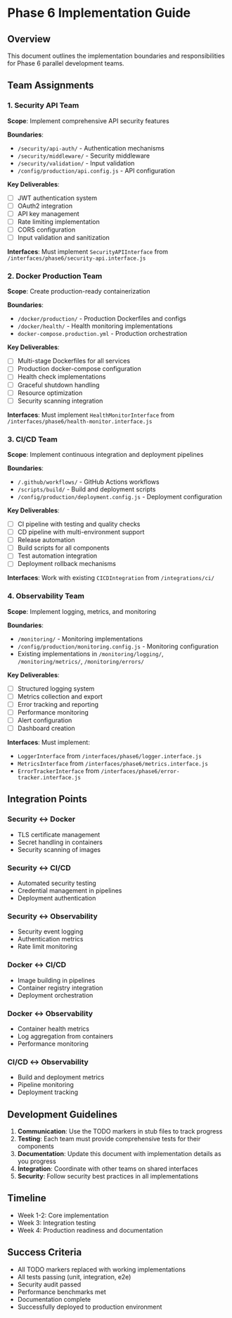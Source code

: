 # Phase 6 Implementation Guide

## Overview

This document outlines the implementation boundaries and responsibilities for Phase 6 parallel development teams.

## Team Assignments

### 1. Security API Team

**Scope**: Implement comprehensive API security features

**Boundaries**:
- `/security/api-auth/` - Authentication mechanisms
- `/security/middleware/` - Security middleware
- `/security/validation/` - Input validation
- `/config/production/api.config.js` - API configuration

**Key Deliverables**:
- [ ] JWT authentication system
- [ ] OAuth2 integration
- [ ] API key management
- [ ] Rate limiting implementation
- [ ] CORS configuration
- [ ] Input validation and sanitization

**Interfaces**: Must implement `SecurityAPIInterface` from `/interfaces/phase6/security-api.interface.js`

### 2. Docker Production Team

**Scope**: Create production-ready containerization

**Boundaries**:
- `/docker/production/` - Production Dockerfiles and configs
- `/docker/health/` - Health monitoring implementations
- `docker-compose.production.yml` - Production orchestration

**Key Deliverables**:
- [ ] Multi-stage Dockerfiles for all services
- [ ] Production docker-compose configuration
- [ ] Health check implementations
- [ ] Graceful shutdown handling
- [ ] Resource optimization
- [ ] Security scanning integration

**Interfaces**: Must implement `HealthMonitorInterface` from `/interfaces/phase6/health-monitor.interface.js`

### 3. CI/CD Team

**Scope**: Implement continuous integration and deployment pipelines

**Boundaries**:
- `/.github/workflows/` - GitHub Actions workflows
- `/scripts/build/` - Build and deployment scripts
- `/config/production/deployment.config.js` - Deployment configuration

**Key Deliverables**:
- [ ] CI pipeline with testing and quality checks
- [ ] CD pipeline with multi-environment support
- [ ] Release automation
- [ ] Build scripts for all components
- [ ] Test automation integration
- [ ] Deployment rollback mechanisms

**Interfaces**: Work with existing `CICDIntegration` from `/integrations/ci/`

### 4. Observability Team

**Scope**: Implement logging, metrics, and monitoring

**Boundaries**:
- `/monitoring/` - Monitoring implementations
- `/config/production/monitoring.config.js` - Monitoring configuration
- Existing implementations in `/monitoring/logging/`, `/monitoring/metrics/`, `/monitoring/errors/`

**Key Deliverables**:
- [ ] Structured logging system
- [ ] Metrics collection and export
- [ ] Error tracking and reporting
- [ ] Performance monitoring
- [ ] Alert configuration
- [ ] Dashboard creation

**Interfaces**: Must implement:
- `LoggerInterface` from `/interfaces/phase6/logger.interface.js`
- `MetricsInterface` from `/interfaces/phase6/metrics.interface.js`
- `ErrorTrackerInterface` from `/interfaces/phase6/error-tracker.interface.js`

## Integration Points

### Security ↔ Docker
- TLS certificate management
- Secret handling in containers
- Security scanning of images

### Security ↔ CI/CD
- Automated security testing
- Credential management in pipelines
- Deployment authentication

### Security ↔ Observability
- Security event logging
- Authentication metrics
- Rate limit monitoring

### Docker ↔ CI/CD
- Image building in pipelines
- Container registry integration
- Deployment orchestration

### Docker ↔ Observability
- Container health metrics
- Log aggregation from containers
- Performance monitoring

### CI/CD ↔ Observability
- Build and deployment metrics
- Pipeline monitoring
- Deployment tracking

## Development Guidelines

1. **Communication**: Use the TODO markers in stub files to track progress
2. **Testing**: Each team must provide comprehensive tests for their components
3. **Documentation**: Update this document with implementation details as you progress
4. **Integration**: Coordinate with other teams on shared interfaces
5. **Security**: Follow security best practices in all implementations

## Timeline

- Week 1-2: Core implementation
- Week 3: Integration testing
- Week 4: Production readiness and documentation

## Success Criteria

- All TODO markers replaced with working implementations
- All tests passing (unit, integration, e2e)
- Security audit passed
- Performance benchmarks met
- Documentation complete
- Successfully deployed to production environment